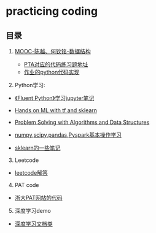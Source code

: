 # practicing coding


## 目录


1. [MOOC-陈越、何钦铭-数据结构](http://www.icourse163.org/learn/ZJU-93001?tid=1003997005#/learn/announce)
    + [PTA对应的代码练习题地址](https://pintia.cn/problem-sets/1077214780527620096)
    + [作业的python代码实现](./Algorithm/MOOC-陈越、何钦铭-数据结构)


2. Python学习:

 + [《Fluent Python》学习jupyter笔记](./python/Fluent%20Python)
 
 + [Hands on ML with tf and sklearn](./hands_on_ML_with_tf_and_sklearn)

 + [Problem Solving with Algorithms and Data Structures](./python数据结构/Problem_solving_with_algorithms_and_datastructure_in_python)

 + [numpy,scipy,pandas,Pyspark基本操作学习](./python)

 + [sklearn的一些笔记](./notes_ml_sklearn)


3. Leetcode
  + [leetcode解答](./Algorithm/Leetcode)

4. PAT code
  + [浙大PAT网站的代码](./Algorithm/PAT_code)

5. 深度学习demo
  + [深度学习文档类](./deep-learning)

